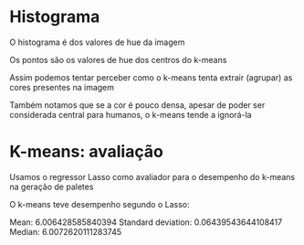 # Histograma 

O histograma é dos valores de hue da imagem

Os pontos são os valores de hue dos centros do k-means 

Assim podemos tentar perceber como o k-means tenta extrair (agrupar) as cores presentes na imagem

Também notamos que se a cor é pouco densa, apesar de poder ser considerada central para humanos, o k-means tende a ignorá-la

# K-means: avaliação

Usamos o regressor Lasso como avaliador para o desempenho do k-means na geração de paletes

O k-means teve desempenho segundo o Lasso:

Mean:  6.006428585840394
Standard deviation:  0.06439543644108417
Median:  6.0072620111283745


